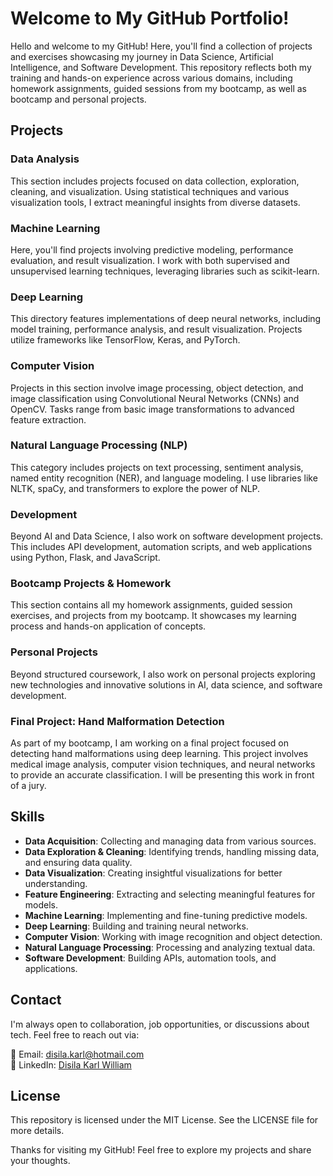 # Welcome to My GitHub Portfolio!

Hello and welcome to my GitHub! Here, you'll find a collection of projects and exercises showcasing my journey in Data Science, Artificial Intelligence, and Software Development. This repository reflects both my training and hands-on experience across various domains, including homework assignments, guided sessions from my bootcamp, as well as bootcamp and personal projects.

## Projects

### Data Analysis
This section includes projects focused on data collection, exploration, cleaning, and visualization. Using statistical techniques and various visualization tools, I extract meaningful insights from diverse datasets.

### Machine Learning
Here, you'll find projects involving predictive modeling, performance evaluation, and result visualization. I work with both supervised and unsupervised learning techniques, leveraging libraries such as scikit-learn.

### Deep Learning
This directory features implementations of deep neural networks, including model training, performance analysis, and result visualization. Projects utilize frameworks like TensorFlow, Keras, and PyTorch.

### Computer Vision
Projects in this section involve image processing, object detection, and image classification using Convolutional Neural Networks (CNNs) and OpenCV. Tasks range from basic image transformations to advanced feature extraction.

### Natural Language Processing (NLP)
This category includes projects on text processing, sentiment analysis, named entity recognition (NER), and language modeling. I use libraries like NLTK, spaCy, and transformers to explore the power of NLP.

### Development
Beyond AI and Data Science, I also work on software development projects. This includes API development, automation scripts, and web applications using Python, Flask, and JavaScript.

### Bootcamp Projects & Homework
This section contains all my homework assignments, guided session exercises, and projects from my bootcamp. It showcases my learning process and hands-on application of concepts.

### Personal Projects
Beyond structured coursework, I also work on personal projects exploring new technologies and innovative solutions in AI, data science, and software development.

### Final Project: Hand Malformation Detection
As part of my bootcamp, I am working on a final project focused on detecting hand malformations using deep learning. This project involves medical image analysis, computer vision techniques, and neural networks to provide an accurate classification. I will be presenting this work in front of a jury.

## Skills
- **Data Acquisition**: Collecting and managing data from various sources.
- **Data Exploration & Cleaning**: Identifying trends, handling missing data, and ensuring data quality.
- **Data Visualization**: Creating insightful visualizations for better understanding.
- **Feature Engineering**: Extracting and selecting meaningful features for models.
- **Machine Learning**: Implementing and fine-tuning predictive models.
- **Deep Learning**: Building and training neural networks.
- **Computer Vision**: Working with image recognition and object detection.
- **Natural Language Processing**: Processing and analyzing textual data.
- **Software Development**: Building APIs, automation tools, and applications.

## Contact
I'm always open to collaboration, job opportunities, or discussions about tech. Feel free to reach out via:

📧 Email: disila.karl@hotmail.com  
🔗 LinkedIn: [Disila Karl William](#)

## License
This repository is licensed under the MIT License. See the LICENSE file for more details.

Thanks for visiting my GitHub! Feel free to explore my projects and share your thoughts. 









